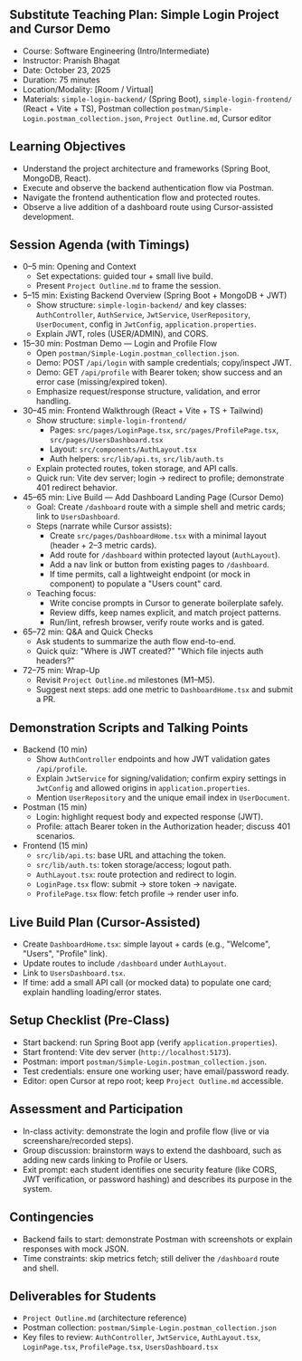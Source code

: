## Substitute Teaching Plan: Simple Login Project and Cursor Demo

- Course: Software Engineering (Intro/Intermediate)
- Instructor: Pranish Bhagat
- Date: October 23, 2025
- Duration: 75 minutes
- Location/Modality: [Room / Virtual]
- Materials: `simple-login-backend/` (Spring Boot), `simple-login-frontend/` (React + Vite + TS), Postman collection `postman/Simple-Login.postman_collection.json`, `Project Outline.md`, Cursor editor

## Learning Objectives
- Understand the project architecture and frameworks (Spring Boot, MongoDB, React).
- Execute and observe the backend authentication flow via Postman.
- Navigate the frontend authentication flow and protected routes.
- Observe a live addition of a dashboard route using Cursor-assisted development.

## Session Agenda (with Timings)
- 0–5 min: Opening and Context
  - Set expectations: guided tour + small live build.
  - Present `Project Outline.md` to frame the session.
- 5–15 min: Existing Backend Overview (Spring Boot + MongoDB + JWT)
  - Show structure: `simple-login-backend/` and key classes: `AuthController`, `AuthService`, `JwtService`, `UserRepository`, `UserDocument`, config in `JwtConfig`, `application.properties`.
  - Explain JWT, roles (USER/ADMIN), and CORS.
- 15–30 min: Postman Demo — Login and Profile Flow
  - Open `postman/Simple-Login.postman_collection.json`.
  - Demo: POST `/api/login` with sample credentials; copy/inspect JWT.
  - Demo: GET `/api/profile` with Bearer token; show success and an error case (missing/expired token).
  - Emphasize request/response structure, validation, and error handling.
- 30–45 min: Frontend Walkthrough (React + Vite + TS + Tailwind)
  - Show structure: `simple-login-frontend/`
    - Pages: `src/pages/LoginPage.tsx`, `src/pages/ProfilePage.tsx`, `src/pages/UsersDashboard.tsx`
    - Layout: `src/components/AuthLayout.tsx`
    - Auth helpers: `src/lib/api.ts`, `src/lib/auth.ts`
  - Explain protected routes, token storage, and API calls.
  - Quick run: Vite dev server; login → redirect to profile; demonstrate 401 redirect behavior.
- 45–65 min: Live Build — Add Dashboard Landing Page (Cursor Demo)
  - Goal: Create `/dashboard` route with a simple shell and metric cards; link to `UsersDashboard`.
  - Steps (narrate while Cursor assists):
    - Create `src/pages/DashboardHome.tsx` with a minimal layout (header + 2–3 metric cards).
    - Add route for `/dashboard` within protected layout (`AuthLayout`).
    - Add a nav link or button from existing pages to `/dashboard`.
    - If time permits, call a lightweight endpoint (or mock in component) to populate a "Users count" card.
  - Teaching focus:
    - Write concise prompts in Cursor to generate boilerplate safely.
    - Review diffs, keep names explicit, and match project patterns.
    - Run/lint, refresh browser, verify route works and is gated.
- 65–72 min: Q&A and Quick Checks
  - Ask students to summarize the auth flow end-to-end.
  - Quick quiz: "Where is JWT created?" "Which file injects auth headers?"
- 72–75 min: Wrap-Up
  - Revisit `Project Outline.md` milestones (M1–M5).
  - Suggest next steps: add one metric to `DashboardHome.tsx` and submit a PR.

## Demonstration Scripts and Talking Points
- Backend (10 min)
  - Show `AuthController` endpoints and how JWT validation gates `/api/profile`.
  - Explain `JwtService` for signing/validation; confirm expiry settings in `JwtConfig` and allowed origins in `application.properties`.
  - Mention `UserRepository` and the unique email index in `UserDocument`.
- Postman (15 min)
  - Login: highlight request body and expected response (JWT).
  - Profile: attach Bearer token in the Authorization header; discuss 401 scenarios.
- Frontend (15 min)
  - `src/lib/api.ts`: base URL and attaching the token.
  - `src/lib/auth.ts`: token storage/access; logout path.
  - `AuthLayout.tsx`: route protection and redirect to login.
  - `LoginPage.tsx` flow: submit → store token → navigate.
  - `ProfilePage.tsx` flow: fetch profile → render user info.

## Live Build Plan (Cursor-Assisted)
- Create `DashboardHome.tsx`: simple layout + cards (e.g., "Welcome", "Users", "Profile" link).
- Update routes to include `/dashboard` under `AuthLayout`.
- Link to `UsersDashboard.tsx`.
- If time: add a small API call (or mocked data) to populate one card; explain handling loading/error states.

## Setup Checklist (Pre-Class)
- Start backend: run Spring Boot app (verify `application.properties`).
- Start frontend: Vite dev server (`http://localhost:5173`).
- Postman: import `postman/Simple-Login.postman_collection.json`.
- Test credentials: ensure one working user; have email/password ready.
- Editor: open Cursor at repo root; keep `Project Outline.md` accessible.

## Assessment and Participation
- In-class activity: demonstrate the login and profile flow (live or via screenshare/recorded steps).
- Group discussion: brainstorm ways to extend the dashboard, such as adding new cards linking to Profile or Users.
- Exit prompt: each student identifies one security feature (like CORS, JWT verification, or password hashing) and describes its purpose in the system.


## Contingencies
- Backend fails to start: demonstrate Postman with screenshots or explain responses with mock JSON.
- Time constraints: skip metrics fetch; still deliver the `/dashboard` route and shell.

## Deliverables for Students
- `Project Outline.md` (architecture reference)
- Postman collection: `postman/Simple-Login.postman_collection.json`
- Key files to review: `AuthController`, `JwtService`, `AuthLayout.tsx`, `LoginPage.tsx`, `ProfilePage.tsx`, `UsersDashboard.tsx`
